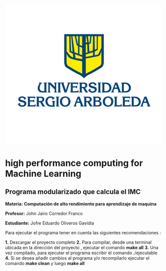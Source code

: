 ![USA](https://github.com/JGavidia403/high-performance-computing/blob/main/imagenes/U%20Sergio.png)

# high performance computing for Machine Learning

## Programa modularizado que calcula el IMC 

**Materia:** **Computación de alto rendimiento para aprendizaje de maquina**

 **Profesor:** John Jairo Corredor Franco
 
 **Estudiante:** Jofre Eduardo Oliveros Gavidia
 
 Para ejecutar el programa tener en cuenta las siguientes recomendaciones :
 
 **1.** Descargar el proyecto completo 
 **2.** Para compilar, desde una terminal ubicada en la dirección del proyecto , ejecutar el comando **make all**
 **3.** Una vez compilado, para ejecutar el programa escribir el comando ./ejecutable 
 **4.** Si se desea añadir cambios al programa y/o recompilarlo ejecutar el comando **make clean** y luego **make all**




